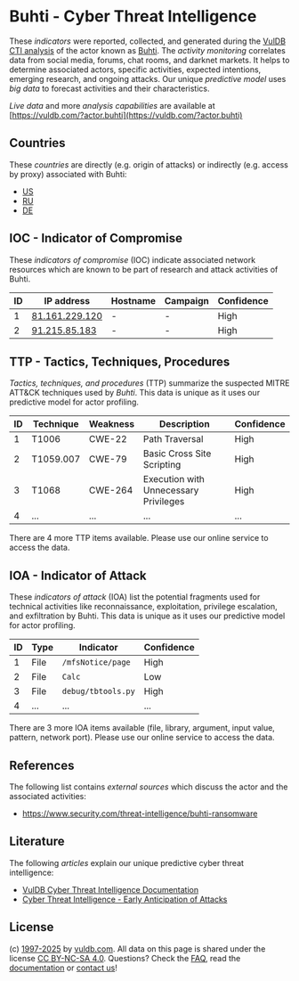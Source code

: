 # Buhti - Cyber Threat Intelligence

These _indicators_ were reported, collected, and generated during the [VulDB CTI analysis](https://vuldb.com/?kb.cti) of the actor known as [Buhti](https://vuldb.com/?actor.buhti). The _activity monitoring_ correlates data from social media, forums, chat rooms, and darknet markets. It helps to determine associated actors, specific activities, expected intentions, emerging research, and ongoing attacks. Our unique _predictive model_ uses _big data_ to forecast activities and their characteristics.

_Live data_ and more _analysis capabilities_ are available at [https://vuldb.com/?actor.buhti](https://vuldb.com/?actor.buhti)

## Countries

These _countries_ are directly (e.g. origin of attacks) or indirectly (e.g. access by proxy) associated with Buhti:

* [US](https://vuldb.com/?country.us)
* [RU](https://vuldb.com/?country.ru)
* [DE](https://vuldb.com/?country.de)

## IOC - Indicator of Compromise

These _indicators of compromise_ (IOC) indicate associated network resources which are known to be part of research and attack activities of Buhti.

ID | IP address | Hostname | Campaign | Confidence
-- | ---------- | -------- | -------- | ----------
1 | [81.161.229.120](https://vuldb.com/?ip.81.161.229.120) | - | - | High
2 | [91.215.85.183](https://vuldb.com/?ip.91.215.85.183) | - | - | High

## TTP - Tactics, Techniques, Procedures

_Tactics, techniques, and procedures_ (TTP) summarize the suspected MITRE ATT&CK techniques used by _Buhti_. This data is unique as it uses our predictive model for actor profiling.

ID | Technique | Weakness | Description | Confidence
-- | --------- | -------- | ----------- | ----------
1 | T1006 | CWE-22 | Path Traversal | High
2 | T1059.007 | CWE-79 | Basic Cross Site Scripting | High
3 | T1068 | CWE-264 | Execution with Unnecessary Privileges | High
4 | ... | ... | ... | ...

There are 4 more TTP items available. Please use our online service to access the data.

## IOA - Indicator of Attack

These _indicators of attack_ (IOA) list the potential fragments used for technical activities like reconnaissance, exploitation, privilege escalation, and exfiltration by Buhti. This data is unique as it uses our predictive model for actor profiling.

ID | Type | Indicator | Confidence
-- | ---- | --------- | ----------
1 | File | `/mfsNotice/page` | High
2 | File | `Calc` | Low
3 | File | `debug/tbtools.py` | High
4 | ... | ... | ...

There are 3 more IOA items available (file, library, argument, input value, pattern, network port). Please use our online service to access the data.

## References

The following list contains _external sources_ which discuss the actor and the associated activities:

* https://www.security.com/threat-intelligence/buhti-ransomware

## Literature

The following _articles_ explain our unique predictive cyber threat intelligence:

* [VulDB Cyber Threat Intelligence Documentation](https://vuldb.com/?kb.cti)
* [Cyber Threat Intelligence - Early Anticipation of Attacks](https://www.scip.ch/en/?labs.20201022)

## License

(c) [1997-2025](https://vuldb.com/?kb.changelog) by [vuldb.com](https://vuldb.com/?kb.about). All data on this page is shared under the license [CC BY-NC-SA 4.0](https://creativecommons.org/licenses/by-nc-sa/4.0/). Questions? Check the [FAQ](https://vuldb.com/?kb.faq), read the [documentation](https://vuldb.com/?kb) or [contact us](https://vuldb.com/?contact)!
